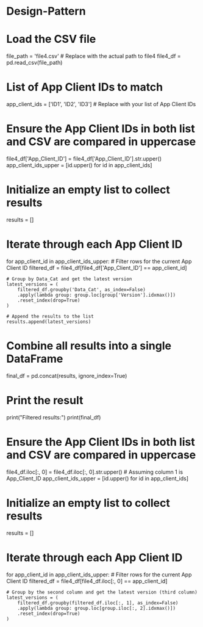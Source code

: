 # Design-Pattern

# Load the CSV file
file_path = 'file4.csv'  # Replace with the actual path to file4
file4_df = pd.read_csv(file_path)

# List of App Client IDs to match
app_client_ids = ['ID1', 'ID2', 'ID3']  # Replace with your list of App Client IDs

# Ensure the App Client IDs in both list and CSV are compared in uppercase
file4_df['App_Client_ID'] = file4_df['App_Client_ID'].str.upper()
app_client_ids_upper = [id.upper() for id in app_client_ids]

# Initialize an empty list to collect results
results = []

# Iterate through each App Client ID
for app_client_id in app_client_ids_upper:
    # Filter rows for the current App Client ID
    filtered_df = file4_df[file4_df['App_Client_ID'] == app_client_id]
    
    # Group by Data_Cat and get the latest version
    latest_versions = (
        filtered_df.groupby('Data_Cat', as_index=False)
        .apply(lambda group: group.loc[group['Version'].idxmax()])
        .reset_index(drop=True)
    )
    
    # Append the results to the list
    results.append(latest_versions)

# Combine all results into a single DataFrame
final_df = pd.concat(results, ignore_index=True)

# Print the result
print("Filtered results:")
print(final_df)




# Ensure the App Client IDs in both list and CSV are compared in uppercase
file4_df.iloc[:, 0] = file4_df.iloc[:, 0].str.upper()  # Assuming column 1 is App_Client_ID
app_client_ids_upper = [id.upper() for id in app_client_ids]

# Initialize an empty list to collect results
results = []

# Iterate through each App Client ID
for app_client_id in app_client_ids_upper:
    # Filter rows for the current App Client ID
    filtered_df = file4_df[file4_df.iloc[:, 0] == app_client_id]
    
    # Group by the second column and get the latest version (third column)
    latest_versions = (
        filtered_df.groupby(filtered_df.iloc[:, 1], as_index=False)
        .apply(lambda group: group.loc[group.iloc[:, 2].idxmax()])
        .reset_index(drop=True)
    )

